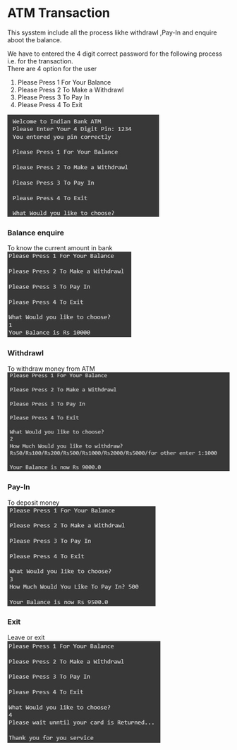 # ATM Transaction 
This sysstem include all the process likhe withdrawl ,Pay-In and enquire aboot the balance.

We have to entered the 4 digit correct password for the following process i.e. for the transaction.<br>
There are 4 option for the user<br>
1. Please Press 1 For Your Balance<br>
2. Please Press 2 To Make a Withdrawl<br>
3. Please Press 3 To Pay In<br>
4. Please Press 4 To Exit<br>
<img src='Images/1.jpg'>

<h3> Balance enquire</h3>
  To know the current amount in bank<br>
<img src='Images/2.jpg'> 
  
<h3> Withdrawl </h3>
  To withdraw money from ATM<br>
<img src='Images/3.jpg'>
  
<h3> Pay-In</h3>
  To deposit money <br>
<img src='Images/4.jpg'>
  
<h3> Exit </h3>
  Leave or exit<br>
<img src='Images/5.jpg'>
